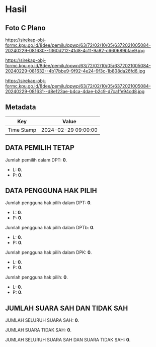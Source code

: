# Hasil

## Foto C Plano

https://sirekap-obj-formc.kpu.go.id/8dee/pemilu/ppwp/63/72/02/10/05/6372021005084-20240229-081630--1360d212-41d8-4c11-9a82-c660689bfae9.jpg

https://sirekap-obj-formc.kpu.go.id/8dee/pemilu/ppwp/63/72/02/10/05/6372021005084-20240229-081632--4b17bbe9-9f92-4e24-9f3c-1b808da26fd6.jpg

https://sirekap-obj-formc.kpu.go.id/8dee/pemilu/ppwp/63/72/02/10/05/6372021005084-20240229-081631--d8e123ae-b4ca-4dae-b2c9-d7ca1fe94cd8.jpg


## Metadata

| Key        | Value               |
| ---------- | ------------------- |
| Time Stamp | 2024-02-29 09:00:00 |


## DATA PEMILIH TETAP

Jumlah pemilih dalam DPT: **0**.
 * L: **0**.
 * P: **0**.

## DATA PENGGUNA HAK PILIH

Jumlah pengguna hak pilih dalam DPT: **0**.
 * L: **0**.
 * P: **0**.

Jumlah pengguna hak pilih dalam DPTb: **0**.
 * L: **0**.
 * P: **0**.

Jumlah pengguna hak pilih dalam DPK: **0**.
 * L: **0**.
 * P: **0**.

Jumlah pengguna hak pilih: **0**.
 * L: **0**.
 * P: **0**.

## JUMLAH SUARA SAH DAN TIDAK SAH

JUMLAH SELURUH SUARA SAH: **0**.

JUMLAH SUARA TIDAK SAH: **0**.

JUMLAH SELURUH SUARA SAH DAN SUARA TIDAK SAH: **0**.


